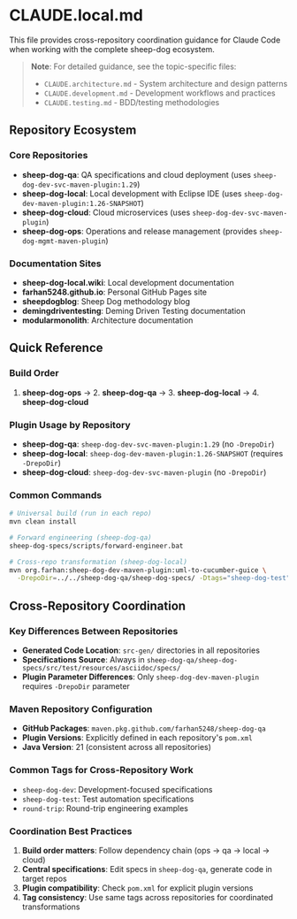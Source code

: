 # CLAUDE.local.md

This file provides cross-repository coordination guidance for Claude Code when working with the complete sheep-dog ecosystem.

> **Note**: For detailed guidance, see the topic-specific files:
> - `CLAUDE.architecture.md` - System architecture and design patterns
> - `CLAUDE.development.md` - Development workflows and practices  
> - `CLAUDE.testing.md` - BDD/testing methodologies

## Repository Ecosystem

### Core Repositories
- **sheep-dog-qa**: QA specifications and cloud deployment (uses `sheep-dog-dev-svc-maven-plugin:1.29`)
- **sheep-dog-local**: Local development with Eclipse IDE (uses `sheep-dog-dev-maven-plugin:1.26-SNAPSHOT`) 
- **sheep-dog-cloud**: Cloud microservices (uses `sheep-dog-dev-svc-maven-plugin`)
- **sheep-dog-ops**: Operations and release management (provides `sheep-dog-mgmt-maven-plugin`)

### Documentation Sites
- **sheep-dog-local.wiki**: Local development documentation
- **farhan5248.github.io**: Personal GitHub Pages site
- **sheepdogblog**: Sheep Dog methodology blog  
- **demingdriventesting**: Deming Driven Testing documentation
- **modularmonolith**: Architecture documentation

## Quick Reference

### Build Order
1. **sheep-dog-ops** → 2. **sheep-dog-qa** → 3. **sheep-dog-local** → 4. **sheep-dog-cloud**

### Plugin Usage by Repository
- **sheep-dog-qa**: `sheep-dog-dev-svc-maven-plugin:1.29` (no `-DrepoDir`)
- **sheep-dog-local**: `sheep-dog-dev-maven-plugin:1.26-SNAPSHOT` (requires `-DrepoDir`)
- **sheep-dog-cloud**: `sheep-dog-dev-svc-maven-plugin` (no `-DrepoDir`)

### Common Commands
```bash
# Universal build (run in each repo)
mvn clean install

# Forward engineering (sheep-dog-qa)
sheep-dog-specs/scripts/forward-engineer.bat

# Cross-repo transformation (sheep-dog-local)
mvn org.farhan:sheep-dog-dev-maven-plugin:uml-to-cucumber-guice \
  -DrepoDir=../../sheep-dog-qa/sheep-dog-specs/ -Dtags="sheep-dog-test"
```

## Cross-Repository Coordination

### Key Differences Between Repositories
- **Generated Code Location**: `src-gen/` directories in all repositories
- **Specifications Source**: Always in `sheep-dog-qa/sheep-dog-specs/src/test/resources/asciidoc/specs/`
- **Plugin Parameter Differences**: Only `sheep-dog-dev-maven-plugin` requires `-DrepoDir` parameter

### Maven Repository Configuration
- **GitHub Packages**: `maven.pkg.github.com/farhan5248/sheep-dog-qa`
- **Plugin Versions**: Explicitly defined in each repository's `pom.xml`
- **Java Version**: 21 (consistent across all repositories)

### Common Tags for Cross-Repository Work
- `sheep-dog-dev`: Development-focused specifications
- `sheep-dog-test`: Test automation specifications  
- `round-trip`: Round-trip engineering examples

### Coordination Best Practices
1. **Build order matters**: Follow dependency chain (ops → qa → local → cloud)
2. **Central specifications**: Edit specs in `sheep-dog-qa`, generate code in target repos
3. **Plugin compatibility**: Check `pom.xml` for explicit plugin versions
4. **Tag consistency**: Use same tags across repositories for coordinated transformations
